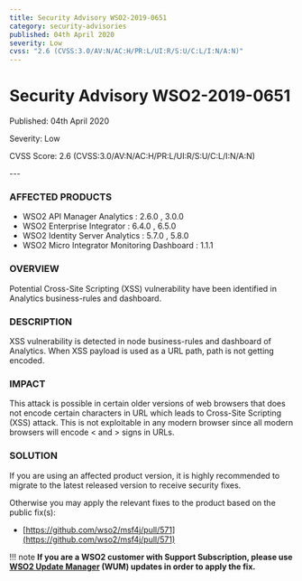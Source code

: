 ```yaml
---
title: Security Advisory WSO2-2019-0651
category: security-advisories
published: 04th April 2020
severity: Low
cvss: "2.6 (CVSS:3.0/AV:N/AC:H/PR:L/UI:R/S:U/C:L/I:N/A:N)"
---
```


# Security Advisory WSO2-2019-0651

<p class="doc-info">Published: 04th April 2020</p>
<p class="doc-info">Severity: Low</p>
<p class="doc-info">CVSS Score: 2.6 (CVSS:3.0/AV:N/AC:H/PR:L/UI:R/S:U/C:L/I:N/A:N)</p>
---

### AFFECTED PRODUCTS
* WSO2 API Manager Analytics : 2.6.0 , 3.0.0
* WSO2 Enterprise Integrator : 6.4.0 , 6.5.0
* WSO2 Identity Server Analytics : 5.7.0 , 5.8.0
* WSO2 Micro Integrator Monitoring Dashboard : 1.1.1


### OVERVIEW
Potential Cross-Site Scripting (XSS) vulnerability have been identified in Analytics business-rules and dashboard.


### DESCRIPTION
XSS vulnerability is detected in node business-rules and dashboard of Analytics. When XSS payload is used as a URL path, path is not getting encoded.


### IMPACT
This attack is possible in certain older versions of web browsers that does not encode certain characters in URL which leads to Cross-Site Scripting (XSS) attack. This is not exploitable in any modern browser since all modern browsers will encode < and > signs in URLs.


### SOLUTION
If you are using an affected product version, it is highly recommended to migrate to the latest released version to receive security fixes.

Otherwise you may apply the relevant fixes to the product based on the public fix(s):

* [https://github.com/wso2/msf4j/pull/571](https://github.com/wso2/msf4j/pull/571)


!!! note
    **If you are a WSO2 customer with Support Subscription, please use [WSO2 Update Manager](https://wso2.com/updates/wum) (WUM) updates in order to apply the fix.**
